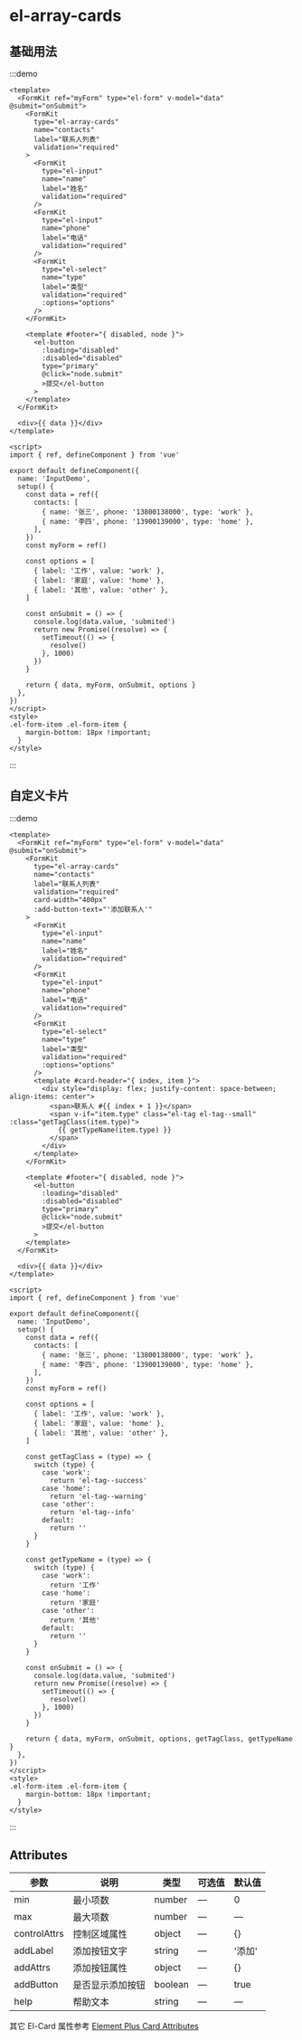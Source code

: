 # el-array-cards

## 基础用法

:::demo

```vue
<template>
  <FormKit ref="myForm" type="el-form" v-model="data" @submit="onSubmit">
    <FormKit
      type="el-array-cards"
      name="contacts"
      label="联系人列表"
      validation="required"
    >
      <FormKit
        type="el-input"
        name="name"
        label="姓名"
        validation="required"
      />
      <FormKit
        type="el-input"
        name="phone"
        label="电话"
        validation="required"
      />
      <FormKit
        type="el-select"
        name="type"
        label="类型"
        validation="required"
        :options="options"
      />
    </FormKit>

    <template #footer="{ disabled, node }">
      <el-button
        :loading="disabled"
        :disabled="disabled"
        type="primary"
        @click="node.submit"
        >提交</el-button
      >
    </template>
  </FormKit>

  <div>{{ data }}</div>
</template>

<script>
import { ref, defineComponent } from 'vue'

export default defineComponent({
  name: 'InputDemo',
  setup() {
    const data = ref({
      contacts: [
        { name: '张三', phone: '13800138000', type: 'work' },
        { name: '李四', phone: '13900139000', type: 'home' },
      ],
    })
    const myForm = ref()
    
    const options = [
      { label: '工作', value: 'work' },
      { label: '家庭', value: 'home' },
      { label: '其他', value: 'other' },
    ]

    const onSubmit = () => {
      console.log(data.value, 'submited')
      return new Promise((resolve) => {
        setTimeout(() => {
          resolve()
        }, 1000)
      })
    }

    return { data, myForm, onSubmit, options }
  },
})
</script>
<style>
.el-form-item .el-form-item {
    margin-bottom: 18px !important;
  }
</style>
```

:::

## 自定义卡片

:::demo

```vue
<template>
  <FormKit ref="myForm" type="el-form" v-model="data" @submit="onSubmit">
    <FormKit
      type="el-array-cards"
      name="contacts"
      label="联系人列表"
      validation="required"
      card-width="400px"
      :add-button-text="'添加联系人'"
    >
      <FormKit
        type="el-input"
        name="name"
        label="姓名"
        validation="required"
      />
      <FormKit
        type="el-input"
        name="phone"
        label="电话"
        validation="required"
      />
      <FormKit
        type="el-select"
        name="type"
        label="类型"
        validation="required"
        :options="options"
      />
      <template #card-header="{ index, item }">
        <div style="display: flex; justify-content: space-between; align-items: center">
          <span>联系人 #{{ index + 1 }}</span>
          <span v-if="item.type" class="el-tag el-tag--small" :class="getTagClass(item.type)">
            {{ getTypeName(item.type) }}
          </span>
        </div>
      </template>
    </FormKit>

    <template #footer="{ disabled, node }">
      <el-button
        :loading="disabled"
        :disabled="disabled"
        type="primary"
        @click="node.submit"
        >提交</el-button
      >
    </template>
  </FormKit>

  <div>{{ data }}</div>
</template>

<script>
import { ref, defineComponent } from 'vue'

export default defineComponent({
  name: 'InputDemo',
  setup() {
    const data = ref({
      contacts: [
        { name: '张三', phone: '13800138000', type: 'work' },
        { name: '李四', phone: '13900139000', type: 'home' },
      ],
    })
    const myForm = ref()
    
    const options = [
      { label: '工作', value: 'work' },
      { label: '家庭', value: 'home' },
      { label: '其他', value: 'other' },
    ]
    
    const getTagClass = (type) => {
      switch (type) {
        case 'work':
          return 'el-tag--success'
        case 'home':
          return 'el-tag--warning'
        case 'other':
          return 'el-tag--info'
        default:
          return ''
      }
    }
    
    const getTypeName = (type) => {
      switch (type) {
        case 'work':
          return '工作'
        case 'home':
          return '家庭'
        case 'other':
          return '其他'
        default:
          return ''
      }
    }

    const onSubmit = () => {
      console.log(data.value, 'submited')
      return new Promise((resolve) => {
        setTimeout(() => {
          resolve()
        }, 1000)
      })
    }

    return { data, myForm, onSubmit, options, getTagClass, getTypeName }
  },
})
</script>
<style>
.el-form-item .el-form-item {
    margin-bottom: 18px !important;
  }
</style>
```

:::

## Attributes

| 参数           | 说明               | 类型     | 可选值 | 默认值         |
| -------------- | ------------------ | -------- | ------ | -------------- |
| min            | 最小项数           | number   | —      | 0              |
| max            | 最大项数           | number   | —      | —              |
| controlAttrs   | 控制区域属性       | object   | —      | {}             |
| addLabel       | 添加按钮文字       | string   | —      | '添加'         |
| addAttrs       | 添加按钮属性       | object   | —      | {}             |
| addButton      | 是否显示添加按钮   | boolean  | —      | true           |
| help           | 帮助文本           | string   | —      | —              |

其它 El-Card 属性参考 [Element Plus Card Attributes](https://element-plus.org/zh-CN/component/card.html#card-attributes) 